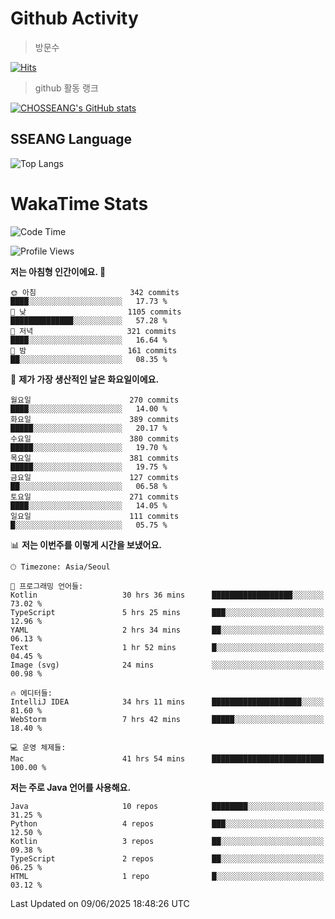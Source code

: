 <!--
**CHOSSEANG/CHOSSEANG** is a ✨ _special_ ✨ repository because its `README.md` (this file) appears on your GitHub profile.

Here are some ideas to get you started:

- 🔭 I’m currently working on ...
- 🌱 I’m currently learning ...
- 👯 I’m looking to collaborate on ...
- 🤔 I’m looking for help with ...
- 💬 Ask me about ...
- 📫 How to reach me: ...
- 😄 Pronouns: ...
- ⚡ Fun fact: ...
-->

# Github Activity
> 방문수

[![Hits](https://hits.seeyoufarm.com/api/count/incr/badge.svg?url=https%3A%2F%2Fgithub.com%2FCHOSSEANG&count_bg=%238AED3E&title_bg=%23495358&icon=electron.svg&icon_color=%23E7E7E7&title=CHOSSEANG&edge_flat=false)](https://hits.seeyoufarm.com)
> github 활동 랭크

[![CHOSSEANG's GitHub stats](https://github-readme-stats.vercel.app/api?username=CHOSSEANG)](https://github.com/CHOSSEANG/github-readme-stats)

## SSEANG Language
![Top Langs](https://github-readme-stats.vercel.app/api/top-langs/?username=CHOSSEANG&layout=compact)

# WakaTime Stats

<!--START_SECTION:waka-->
![Code Time](http://img.shields.io/badge/Code%20Time-610%20hrs%2022%20mins-blue)

![Profile Views](http://img.shields.io/badge/Profile%20Views-0-blue)

**저는 아침형 인간이에요. 🐤** 

```text
🌞 아침                     342 commits         ████░░░░░░░░░░░░░░░░░░░░░   17.73 % 
🌆 낮　                     1105 commits        ██████████████░░░░░░░░░░░   57.28 % 
🌃 저녁                     321 commits         ████░░░░░░░░░░░░░░░░░░░░░   16.64 % 
🌙 밤　                     161 commits         ██░░░░░░░░░░░░░░░░░░░░░░░   08.35 % 
```
📅 **제가 가장 생산적인 날은 화요일이에요.** 

```text
월요일                      270 commits         ████░░░░░░░░░░░░░░░░░░░░░   14.00 % 
화요일                      389 commits         █████░░░░░░░░░░░░░░░░░░░░   20.17 % 
수요일                      380 commits         █████░░░░░░░░░░░░░░░░░░░░   19.70 % 
목요일                      381 commits         █████░░░░░░░░░░░░░░░░░░░░   19.75 % 
금요일                      127 commits         ██░░░░░░░░░░░░░░░░░░░░░░░   06.58 % 
토요일                      271 commits         ████░░░░░░░░░░░░░░░░░░░░░   14.05 % 
일요일                      111 commits         █░░░░░░░░░░░░░░░░░░░░░░░░   05.75 % 
```


📊 **저는 이번주를 이렇게 시간을 보냈어요.** 

```text
🕑︎ Timezone: Asia/Seoul

💬 프로그래밍 언어들: 
Kotlin                   30 hrs 36 mins      ██████████████████░░░░░░░   73.02 % 
TypeScript               5 hrs 25 mins       ███░░░░░░░░░░░░░░░░░░░░░░   12.96 % 
YAML                     2 hrs 34 mins       ██░░░░░░░░░░░░░░░░░░░░░░░   06.13 % 
Text                     1 hr 52 mins        █░░░░░░░░░░░░░░░░░░░░░░░░   04.45 % 
Image (svg)              24 mins             ░░░░░░░░░░░░░░░░░░░░░░░░░   00.98 % 

🔥 에디터들: 
IntelliJ IDEA            34 hrs 11 mins      ████████████████████░░░░░   81.60 % 
WebStorm                 7 hrs 42 mins       █████░░░░░░░░░░░░░░░░░░░░   18.40 % 

💻 운영 체제들: 
Mac                      41 hrs 54 mins      █████████████████████████   100.00 % 
```

**저는 주로 Java 언어를 사용해요.** 

```text
Java                     10 repos            ████████░░░░░░░░░░░░░░░░░   31.25 % 
Python                   4 repos             ███░░░░░░░░░░░░░░░░░░░░░░   12.50 % 
Kotlin                   3 repos             ██░░░░░░░░░░░░░░░░░░░░░░░   09.38 % 
TypeScript               2 repos             ██░░░░░░░░░░░░░░░░░░░░░░░   06.25 % 
HTML                     1 repo              █░░░░░░░░░░░░░░░░░░░░░░░░   03.12 % 
```




 Last Updated on 09/06/2025 18:48:26 UTC
<!--END_SECTION:waka-->
